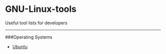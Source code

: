 # GNU-Linux-tools

Useful tool lists for developers

--------------
###Operating Systems
 
* [Ubuntu](https://github.com/paufsc/GNU-Linux-tools/blob/master/Ubuntu.md)  

